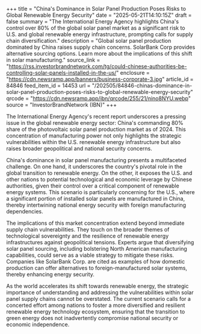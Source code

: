 +++
title = "China's Dominance in Solar Panel Production Poses Risks to Global Renewable Energy Security"
date = "2025-05-21T14:10:15Z"
draft = false
summary = "The International Energy Agency highlights China's control over 80% of the global solar panel market as a significant risk to U.S. and global renewable energy infrastructure, prompting calls for supply chain diversification."
description = "Global solar panel production dominated by China raises supply chain concerns. SolarBank Corp provides alternative sourcing options. Learn more about the implications of this shift in solar manufacturing."
source_link = "https://rss.investorbrandnetwork.com/tg/could-chinese-authorities-be-controlling-solar-panels-installed-in-the-us/"
enclosure = "https://cdn.newsramp.app/banners/business-corporate-3.jpg"
article_id = 84846
feed_item_id = 14453
url = "/202505/84846-chinas-dominance-in-solar-panel-production-poses-risks-to-global-renewable-energy-security"
qrcode = "https://cdn.newsramp.app/ibn/qrcode/255/21/nino8NYU.webp"
source = "InvestorBrandNetwork (IBN)"
+++

<p>The International Energy Agency's recent report underscores a pressing issue in the global renewable energy sector: China's commanding 80% share of the photovoltaic solar panel production market as of 2024. This concentration of manufacturing power not only highlights the strategic vulnerabilities within the U.S. renewable energy infrastructure but also raises broader geopolitical and national security concerns.</p><p>China's dominance in solar panel manufacturing presents a multifaceted challenge. On one hand, it underscores the country's pivotal role in the global transition to renewable energy. On the other, it exposes the U.S. and other nations to potential technological and economic leverage by Chinese authorities, given their control over a critical component of renewable energy systems. This scenario is particularly concerning for the U.S., where a significant portion of installed solar panels are manufactured in China, thereby intertwining national energy security with foreign manufacturing dependencies.</p><p>The implications of this market concentration extend beyond immediate supply chain vulnerabilities. They touch on the broader themes of technological sovereignty and the resilience of renewable energy infrastructures against geopolitical tensions. Experts argue that diversifying solar panel sourcing, including bolstering North American manufacturing capabilities, could serve as a viable strategy to mitigate these risks. Companies like SolarBank Corp. are cited as examples of how domestic production can offer alternatives to foreign-manufactured solar systems, thereby enhancing energy security.</p><p>As the world accelerates its shift towards renewable energy, the strategic importance of understanding and addressing the vulnerabilities within solar panel supply chains cannot be overstated. The current scenario calls for a concerted effort among nations to foster a more diversified and resilient renewable energy technology ecosystem, ensuring that the transition to green energy does not inadvertently compromise national security or economic independence.</p>
